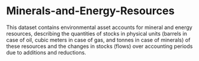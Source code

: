 # Minerals-and-Energy-Resources
This dataset contains environmental asset accounts for mineral and energy resources, describing the quantities of stocks in physical units (barrels in case of oil, cubic meters in case of gas, and tonnes in case of minerals) of these resources and the changes in stocks (flows) over accounting periods due to additions and reductions.

